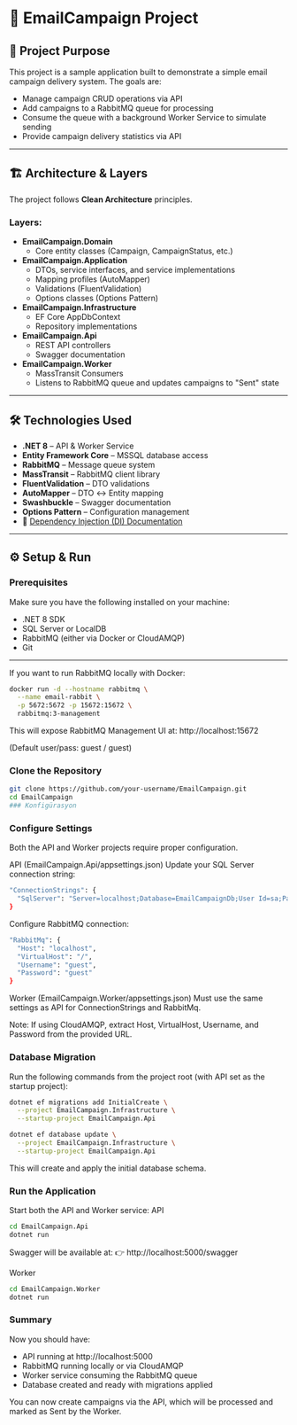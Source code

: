 # 📧 EmailCampaign Project

## 📌 Project Purpose
This project is a sample application built to demonstrate a simple email campaign delivery system.
The goals are:
- Manage campaign CRUD operations via API
- Add campaigns to a RabbitMQ queue for processing
- Consume the queue with a background Worker Service to simulate sending
- Provide campaign delivery statistics via API
  
---

## 🏗️ Architecture & Layers
The project follows **Clean Architecture** principles.

### Layers:
- **EmailCampaign.Domain**  
  - Core entity classes (Campaign, CampaignStatus, etc.)
- **EmailCampaign.Application**  
  - DTOs, service interfaces, and service implementations
  - Mapping profiles (AutoMapper)
  - Validations (FluentValidation)
  - Options classes (Options Pattern)
- **EmailCampaign.Infrastructure**  
  - EF Core AppDbContext
  - Repository implementations
- **EmailCampaign.Api**  
  - REST API controllers
  - Swagger documentation
- **EmailCampaign.Worker**  
  - MassTransit Consumers
  - Listens to RabbitMQ queue and updates campaigns to "Sent" state

---

## 🛠️ Technologies Used
- **.NET 8** – API & Worker Service
- **Entity Framework Core** – MSSQL database access
- **RabbitMQ** – Message queue system
- **MassTransit** – RabbitMQ client library
- **FluentValidation** – DTO validations
- **AutoMapper** – DTO ↔ Entity mapping
- **Swashbuckle** – Swagger documentation
- **Options Pattern** – Configuration management
- 📄 [Dependency Injection (DI) Documentation](doc/DI.md)

---

## ⚙️ Setup & Run

### Prerequisites
Make sure you have the following installed on your machine:
- .NET 8 SDK
- SQL Server or LocalDB
- RabbitMQ (either via Docker or CloudAMQP)
- Git

---

If you want to run RabbitMQ locally with Docker:
```bash
docker run -d --hostname rabbitmq \
  --name email-rabbit \
  -p 5672:5672 -p 15672:15672 \
  rabbitmq:3-management
```
This will expose RabbitMQ Management UI at: http://localhost:15672

(Default user/pass: guest / guest)

### Clone the Repository
```bash
git clone https://github.com/your-username/EmailCampaign.git
cd EmailCampaign
### Konfigürasyon
```

### Configure Settings
Both the API and Worker projects require proper configuration.

API (EmailCampaign.Api/appsettings.json)
Update your SQL Server connection string:
```bash
"ConnectionStrings": {
  "SqlServer": "Server=localhost;Database=EmailCampaignDb;User Id=sa;Password=your_password;"
}
```

Configure RabbitMQ connection:
```bash
"RabbitMq": {
  "Host": "localhost",
  "VirtualHost": "/",
  "Username": "guest",
  "Password": "guest"
}
```
Worker (EmailCampaign.Worker/appsettings.json)
Must use the same settings as API for ConnectionStrings and RabbitMq.

Note:
If using CloudAMQP, extract Host, VirtualHost, Username, and Password from the provided URL.

### Database Migration
Run the following commands from the project root (with API set as the startup project):
```bash
dotnet ef migrations add InitialCreate \
  --project EmailCampaign.Infrastructure \
  --startup-project EmailCampaign.Api

dotnet ef database update \
  --project EmailCampaign.Infrastructure \
  --startup-project EmailCampaign.Api
```
This will create and apply the initial database schema.

### Run the Application
Start both the API and Worker service:
API
```bash
cd EmailCampaign.Api
dotnet run
```
Swagger will be available at:
👉 http://localhost:5000/swagger

Worker
```bash
cd EmailCampaign.Worker
dotnet run
```
### Summary
Now you should have:
- API running at http://localhost:5000
- RabbitMQ running locally or via CloudAMQP
- Worker service consuming the RabbitMQ queue
- Database created and ready with migrations applied

You can now create campaigns via the API, which will be processed and marked as Sent by the Worker.
